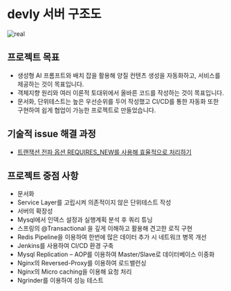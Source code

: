 # devly 서버 구조도
![real](https://github.com/user-attachments/assets/491bedd1-b7d1-43bd-b00e-3123552843bd)


## 프로젝트 목표
* 생성형 AI 프롬프트와 배치 잡을 활용해 양질 컨텐츠 생성을 자동화하고, 서비스를 제공하는 것이 목표입니다.
* 객체지향 원리와 여러 이론적 토대위에서 올바른 코드를 작성하는 것이 목표입니다.
* 문서화, 단위테스트는 높은 우선순위를 두어 작성했고 CI/CD를 통한 자동화 또한 구현하여 쉽게 협업이 가능한 프로젝트로 만들었습니다.

  
## 기술적 issue 해결 과정
* [트랜잭션 전파 옵션 REQUIRES_NEW를 사용해 효율적으로 처리하기](https://hwasowl-log.tistory.com/25)


## 프로젝트 중점 사항
* 문서화
* Service Layer를 고립시켜 의존적이지 않은 단위테스트 작성
* 서버의 확장성
* Mysql에서 인덱스 설정과 실행계획 분석 후 쿼리 튜닝
* 스프링의 @Transactional 을 깊게 이해하고 활용해 견고한 로직 구현
* Redis Pipeline을 이용하여 한번에 많은 데이터 추가 시 네트워크 병목 개선
* Jenkins를 사용하여 CI/CD 환경 구축
* Mysql Replication – AOP를 이용하여 Master/Slave로 데이터베이스 이중화
* Nginx의 Reversed-Proxy를 이용하여 로드밸런싱
* Nginx의 Micro caching을 이용해 요청 처리
* Ngrinder를 이용하여 성능 테스트
